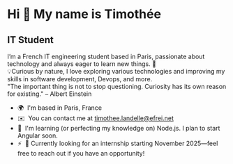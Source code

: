 Hi 👋 My name is Timothée
=========================

IT Student
----------

I’m a French IT engineering student based in Paris, passionate about technology and always eager to learn new things. 🚀 <br>
💡Curious by nature, I love exploring various technologies and improving my skills in software development, Devops, and more. <br>"The important thing is not to stop questioning. Curiosity has its own reason for existing." – Albert Einstein

* 🌍  I'm based in Paris, France
* ✉️  You can contact me at [timothee.landelle@efrei.net](mailto:timothee.landelle@efrei.net)
* 🧠  I'm learning (or perfecting my knowledge on) Node.js. I plan to start Angular soon.
* ⚡  🎯 Currently looking for an internship starting November 2025—feel free to reach out if you have an opportunity!
